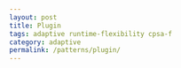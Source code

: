 ```yaml
---
layout: post
title: Plugin
tags: adaptive runtime-flexibility cpsa-f
category: adaptive
permalink: /patterns/plugin/
---
```

